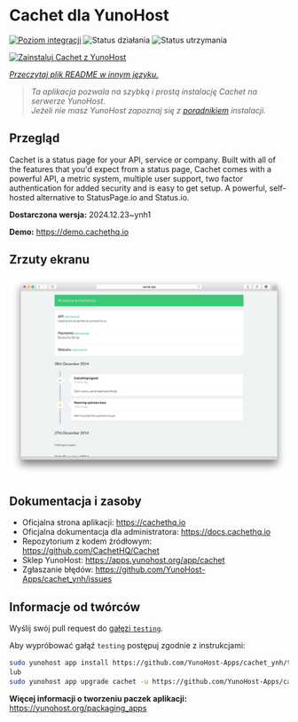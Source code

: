 <!--
To README zostało automatycznie wygenerowane przez <https://github.com/YunoHost/apps/tree/master/tools/readme_generator>
Nie powinno być ono edytowane ręcznie.
-->

# Cachet dla YunoHost

[![Poziom integracji](https://apps.yunohost.org/badge/integration/cachet)](https://ci-apps.yunohost.org/ci/apps/cachet/)
![Status działania](https://apps.yunohost.org/badge/state/cachet)
![Status utrzymania](https://apps.yunohost.org/badge/maintained/cachet)

[![Zainstaluj Cachet z YunoHost](https://install-app.yunohost.org/install-with-yunohost.svg)](https://install-app.yunohost.org/?app=cachet)

*[Przeczytaj plik README w innym języku.](./ALL_README.md)*

> *Ta aplikacja pozwala na szybką i prostą instalację Cachet na serwerze YunoHost.*  
> *Jeżeli nie masz YunoHost zapoznaj się z [poradnikiem](https://yunohost.org/install) instalacji.*

## Przegląd

Cachet is a status page for your API, service or company. Built with all of the features that you'd expect from a status page, Cachet comes with a powerful API, a metric system, multiple user support, two factor authentication for added security and is easy to get setup. A powerful, self-hosted alternative to StatusPage.io and Status.io.


**Dostarczona wersja:** 2024.12.23~ynh1

**Demo:** <https://demo.cachethq.io>

## Zrzuty ekranu

![Zrzut ekranu z Cachet](./doc/screenshots/main-interface.png)

## Dokumentacja i zasoby

- Oficjalna strona aplikacji: <https://cachethq.io>
- Oficjalna dokumentacja dla administratora: <https://docs.cachethq.io>
- Repozytorium z kodem źródłowym: <https://github.com/CachetHQ/Cachet>
- Sklep YunoHost: <https://apps.yunohost.org/app/cachet>
- Zgłaszanie błędów: <https://github.com/YunoHost-Apps/cachet_ynh/issues>

## Informacje od twórców

Wyślij swój pull request do [gałęzi `testing`](https://github.com/YunoHost-Apps/cachet_ynh/tree/testing).

Aby wypróbować gałąź `testing` postępuj zgodnie z instrukcjami:

```bash
sudo yunohost app install https://github.com/YunoHost-Apps/cachet_ynh/tree/testing --debug
lub
sudo yunohost app upgrade cachet -u https://github.com/YunoHost-Apps/cachet_ynh/tree/testing --debug
```

**Więcej informacji o tworzeniu paczek aplikacji:** <https://yunohost.org/packaging_apps>
